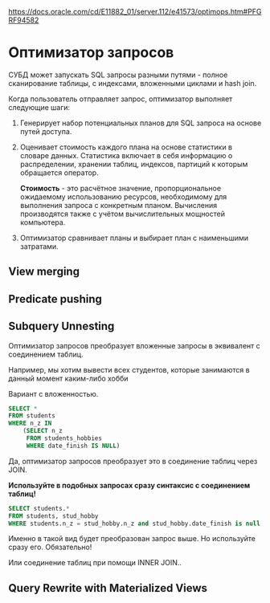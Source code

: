 https://docs.oracle.com/cd/E11882_01/server.112/e41573/optimops.htm#PFGRF94582

# Оптимизатор запросов

СУБД может запускать SQL запросы разными путями - полное сканирование таблицы, с индексами, вложенными циклами и hash join.

Когда пользователь отправляет запрос, оптимизатор выполняет следующие шаги:

1. Генерирует набор потенциальных планов для SQL запроса на основе путей доступа.
2. Оценивает стоимость каждого плана на основе статистики в словаре данных. Статистика включает в себя информацию о распределении, хранении таблиц, индексов, партиций к которым обращается оператор.

   **Стоимость** - это расчётное значение, пропорциональное ожидаемому использованию ресурсов, необходимому для выполнения запроса с конкретным планом. Вычисления производятся также с учётом вычислительных мощностей компьютера.

3. Оптимизатор сравнивает планы и выбирает план с наименьшими затратами.

## View merging

## Predicate pushing

## Subquery Unnesting

Оптимизатор запросов преобразует вложенные запросы в эквивалент с соединением таблиц.

Например, мы хотим вывести всех студентов, которые занимаются в данный момент каким-либо хобби

Вариант с вложенностью.

```sql
SELECT *
FROM students
WHERE n_z IN
    (SELECT n_z
     FROM students_hobbies
     WHERE date_finish IS NULL)
```

Да, оптимизатор запросов преобразует это в соединение таблиц через JOIN.

**Используйте в подобных запросах сразу синтаксис с соединением таблиц!**

```sql
SELECT students.*
FROM students, stud_hobby
WHERE students.n_z = stud_hobby.n_z and stud_hobby.date_finish is null
```

Именно в такой вид будет преобразован запрос выше. Но используйте сразу его. Обязательно!

Или соединение таблиц при помощи INNER JOIN..

## Query Rewrite with Materialized Views
